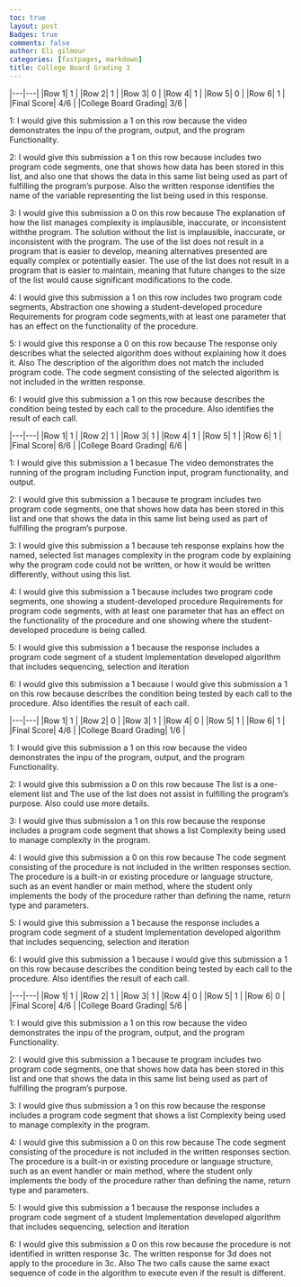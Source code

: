 ```yaml
---
toc: true
layout: post
Badges: true
comments: false
author: Eli gilmour
categories: [fastpages, markdown]
title: College Board Grading 3
---
```


|---|---|
|Row 1| 1 | 
|Row 2| 1 | 
|Row 3| 0 |
|Row 4| 1 |
|Row 5| 0 |
|Row 6| 1 |
|Final Score| 4/6 |
|College Board Grading| 3/6 |

1: I would give this submission a 1 on this row because the video demonstrates the inpu of the program, output, and the program Functionality.

2: I would give this submission a 1 on this row because includes two program code segments, one that shows how data has been stored in this list, and also one that shows the data in this same list being used as part of fulfilling the program’s purpose. Also the written response identifies the name of the variable representing the
list being used in this response.

3: I would give this submission a 0 on this row because The explanation of how the list manages complexity is implausible, inaccurate, or inconsistent withthe program. The solution without the list is implausible, inaccurate, or inconsistent with the program. The use of the list does not result in a program that is easier to develop, meaning alternatives presented are equally complex or potentially easier. The use of the list does not result in a program that is easier to maintain, meaning that future changes to the size of the list would cause significant modifications to the code. 

4: I would give this submission a 1 on this row includes two program code segments, Abstraction one showing a student-developed procedure Requirements for program code segments,with at least one parameter that has an effect on the functionality of the procedure. 

5: I would give this response a 0 on this row because The response only describes what the selected algorithm does without explaining how it does it. Also The description of the algorithm does not match the included program code. The code segment consisting of the selected algorithm is not included in the written response. 

6: I would give this submission a 1 on this row because describes the condition being tested by each call to the procedure. Also identifies the result of each call. 


|---|---|
|Row 1| 1 | 
|Row 2| 1 | 
|Row 3| 1 |
|Row 4| 1 |
|Row 5| 1 |
|Row 6| 1 |
|Final Score| 6/6 |
|College Board Grading| 6/6 |

1: I would give this submission a 1 becasue The video demonstrates the running of the program including Function input, program functionality, and output. 

2: I would give this submission a 1 because te program includes two program code segments, one that shows how data has been stored in
this list and one that shows the data in this same list being
used as part of fulfilling the program’s purpose.            

3: I would give this submission a 1 because teh response explains how the named, selected list manages complexity in the program code by explaining why the program code could not be written, or how it
would be written differently, without using this list. 

4: I would give this submission a 1 because includes two program code segments, one showing a student-developed procedure Requirements for program code segments, with at least one parameter that has an effect
on the functionality of the procedure and one showing where the student-developed procedure is being called. 
 
5: I would give this submission a 1 because the response includes a program code segment of a student Implementation developed algorithm that includes sequencing, selection and iteration 

6: I would give this submission a 1 because I would give this submission a 1 on this row because describes the condition being tested by each call to the procedure. Also identifies the result of each call. 

|---|---|
|Row 1| 1 | 
|Row 2| 0 | 
|Row 3| 1 |
|Row 4| 0 |
|Row 5| 1 |
|Row 6| 1 |
|Final Score| 4/6 |
|College Board Grading| 1/6 |

1: I would give this submission a 1 on this row because the video demonstrates the inpu of the program, output, and the program Functionality.

2: I would give this submission a 0 on this row because The list is a one-element list and The use of the list does not assist in fulfilling the program’s purpose. Also could use more details.

3: I would give thus submission a 1 on this row because the response includes a program code segment that shows a list Complexity being used to manage complexity in the program. 

4: I would give this submission a 0 on this row because The code segment consisting of the procedure is not included in the written responses section. The procedure is a built-in or existing procedure or language structure, such as an event handler or main method, where the student only implements the body of the procedure rather than defining
the name, return type and parameters. 

5: I would give this submission a 1 because the response includes a program code segment of a student Implementation developed algorithm that includes sequencing, selection and iteration 

6: I would give this submission a 1 because I would give this submission a 1 on this row because describes the condition being tested by each call to the procedure. Also identifies the result of each call.

|---|---|
|Row 1| 1 | 
|Row 2| 1 | 
|Row 3| 1 |
|Row 4| 0 |
|Row 5| 1 |
|Row 6| 0 |
|Final Score| 4/6 |
|College Board Grading| 5/6 |

1: I would give this submission a 1 on this row because the video demonstrates the inpu of the program, output, and the program Functionality.

2: I would give this submission a 1 because te program includes two program code segments, one that shows how data has been stored in
this list and one that shows the data in this same list being
used as part of fulfilling the program’s purpose.     

3: I would give thus submission a 1 on this row because the response includes a program code segment that shows a list Complexity being used to manage complexity in the program. 

4: I would give this submission a 0 on this row because The code segment consisting of the procedure is not included in the written responses section. The procedure is a built-in or existing procedure or language structure, such as an event handler or main method, where the student only implements the body of the procedure rather than defining
the name, return type and parameters. 

5: I would give this submission a 1 because the response includes a program code segment of a student Implementation developed algorithm that includes sequencing, selection and iteration 

6: I would give this submission a 0 on this row because the procedure is not identified in written response 3c. The written response for 3d does not apply to the procedure in 3c. Also The two calls cause the same exact sequence of code in the algorithm to execute even if the
result is different. 